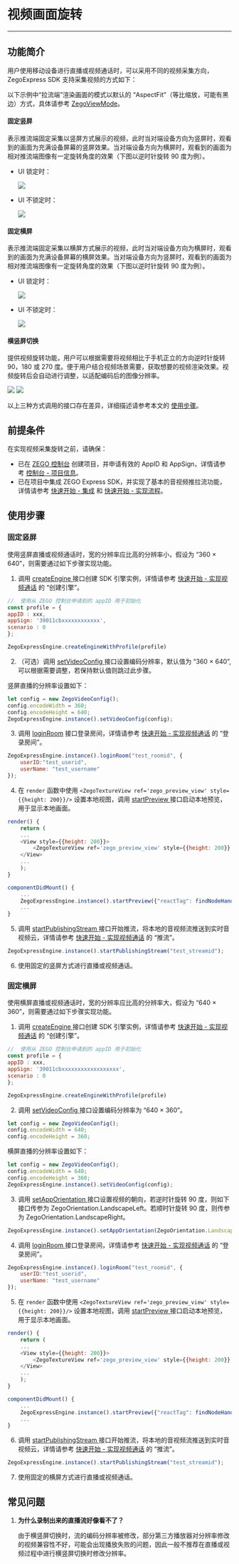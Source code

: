 # 视频画面旋转

- - -

## 功能简介

用户使用移动设备进行直播或视频通话时，可以采用不同的视频采集方向，ZegoExpress SDK 支持采集视频的方式如下：

<Note title="说明">


以下示例中“拉流端”渲染画面的模式以默认的 “AspectFit”（等比缩放，可能有黑边）方式，具体请参考 [ZegoViewMode](https://doc-zh.zego.im/unique-api/express-video-sdk/zh/javascript_react-native/enums/_zegoexpressdefines_.zegoviewmode.html)。

</Note>




#### 固定竖屏

表示推流端固定采集以竖屏方式展示的视频，此时当对端设备方向为竖屏时，观看到的画面为充满设备屏幕的竖屏效果。当对端设备方向为横屏时，观看到的画面为相对推流端图像有一定旋转角度的效果（下图以逆时针旋转 90 度为例）。

- UI 锁定时：

    <Frame width="512" height="auto" caption=""><img src="https://doc-media.zego.im/sdk-doc/Pics/Android/Video-rotation/Fixed_portrait_screen.png" /></Frame>

- UI 不锁定时：

    <Frame width="512" height="auto" caption=""><img src="https://doc-media.zego.im/sdk-doc/Pics/Android/Video-rotation/Fixed_portrait_screen_noUI.png" /></Frame>

#### 固定横屏

表示推流端固定采集以横屏方式展示的视频，此时当对端设备方向为横屏时，观看到的画面为充满设备屏幕的横屏效果。当对端设备方向为竖屏时，观看到的画面为相对推流端图像有一定旋转角度的效果（下图以逆时针旋转 90 度为例）。

- UI 锁定时：

    <Frame width="512" height="auto" caption=""><img src="https://doc-media.zego.im/sdk-doc/Pics/Android/Video-rotation/Fixed_horizontal_screen.png" /></Frame>

- UI 不锁定时：

    <Frame width="512" height="auto" caption=""><img src="https://doc-media.zego.im/sdk-doc/Pics/Android/Video-rotation/Fixed_horizontal_screen_noUI.png" /></Frame>

#### 横竖屏切换

提供视频旋转功能，用户可以根据需要将视频相比于手机正立的方向逆时针旋转 90，180 或 270 度。便于用户结合视频场景需要，获取想要的视频渲染效果。视频旋转后会自动进行调整，以适配编码后的图像分辨率。

<Frame width="512" height="auto" caption=""><img src="https://doc-media.zego.im/sdk-doc/Pics/Android/Video-rotation/Switch_between_horizontal_and_portrait_01.png" /></Frame>

<Frame width="512" height="auto" caption=""><img src="https://doc-media.zego.im/sdk-doc/Pics/Android/Video-rotation/Switch_between_horizontal_and_portrait_02.png" /></Frame>

以上三种方式调用的接口存在差异，详细描述请参考本文的 [使用步骤](https://doc-zh.zego.im/article/15160#3)。


## 前提条件

在实现视频采集旋转之前，请确保：

- 已在 [ZEGO 控制台](https://console.zego.im) 创建项目，并申请有效的 AppID 和 AppSign，详情请参考 [控制台 - 项目信息](/console/project-info)。
- 已在项目中集成 ZEGO Express SDK，并实现了基本的音视频推拉流功能，详情请参考 [快速开始 - 集成](https://doc-zh.zego.im/article/4835) 和 [快速开始 - 实现流程](https://doc-zh.zego.im/article/8328)。



## 使用步骤

### 固定竖屏

使用竖屏直播或视频通话时，宽的分辨率应比高的分辨率小，假设为 “360 × 640”，则需要通过如下步骤实现功能。

1. 调用 [createEngine ](https://doc-zh.zego.im/unique-api/express-video-sdk/zh/javascript_react-native/classes/_zegoexpressengine_.zegoexpressengine.html#createengine) 接口创建 SDK 引擎实例，详情请参考 [快速开始 - 实现视频通话](https://doc-zh.zego.im/article/8328#CreateEngine) 的 “创建引擎”。

```javascript
//  使用从 ZEGO 控制台申请到的 appID 用于初始化
const profile = {
appID : xxx,
appSign: '39011cbxxxxxxxxxxxx',
scenario : 0
};

ZegoExpressEngine.createEngineWithProfile(profile)
```

2. （可选）调用 [setVideoConfig ](https://doc-zh.zego.im/unique-api/express-video-sdk/zh/javascript_react-native/classes/_zegoexpressengine_.zegoexpressengine.html#setvideoconfig) 接口设置编码分辨率，默认值为 “360 × 640”, 可以根据需要调整，若保持默认值则跳过此步骤。

竖屏直播的分辨率设置如下：

```javascript
let config = new ZegoVideoConfig();
config.encodeWidth = 360;
config.encodeHeight = 640;
ZegoExpressEngine.instance().setVideoConfig(config);
```

3. 调用 [loginRoom](https://doc-zh.zego.im/unique-api/express-video-sdk/zh/javascript_react-native/classes/_zegoexpressengine_.zegoexpressengine.html#loginroom) 接口登录房间，详情请参考 [快速开始 - 实现视频通话](https://doc-zh.zego.im/article/8328#loginRoom) 的 “登录房间”。

```javascript
ZegoExpressEngine.instance().loginRoom("test_roomid", {
    userID:"test_userid",
    userName: "test_username"
});
```

4. 在 `render` 函数中使用 `<ZegoTextureView ref='zego_preview_view' style={{height: 200}}/>` 设置本地视图，调用 [startPreview ](https://doc-zh.zego.im/unique-api/express-video-sdk/zh/javascript_react-native/classes/_zegoexpressengine_.zegoexpressengine.html#startpreview) 接口启动本地预览，用于显示本地画面。

```javascript
render() {
    return (
    ...
    <View style={{height: 200}}>
        <ZegoTextureView ref='zego_preview_view' style={{height: 200}} />
    </View>
    ...
    );
}

componentDidMount() {
    ...
    ZegoExpressEngine.instance().startPreview({"reactTag": findNodeHandle(this.refs.zego_preview_view), "viewMode": ZegoViewMode.AspectFit, "backgroundColor": 0});
    ...
}
```

5. 调用 [startPublishingStream ](https://doc-zh.zego.im/unique-api/express-video-sdk/zh/javascript_react-native/classes/_zegoexpressengine_.zegoexpressengine.html#startpublishingstream) 接口开始推流，将本地的音视频流推送到实时音视频云，详情请参考 [快速开始 - 实现视频通话](https://doc-zh.zego.im/article/8328#publishingStream) 的 “推流”。

```javascript
ZegoExpressEngine.instance().startPublishingStream("test_streamid");
```

6. 使用固定的竖屏方式进行直播或视频通话。


### 固定横屏

使用横屏直播或视频通话时，宽的分辨率应比高的分辨率大，假设为 “640 × 360”，则需要通过如下步骤实现功能。

1. 调用 [createEngine ](https://doc-zh.zego.im/unique-api/express-video-sdk/zh/javascript_react-native/classes/_zegoexpressengine_.zegoexpressengine.html#createengine) 接口创建 SDK 引擎实例，详情请参考 [快速开始 - 实现视频通话](https://doc-zh.zego.im/article/8328#CreateEngine) 的 “创建引擎”。

```javascript
//  使用从 ZEGO 控制台申请到的 appID 用于初始化
const profile = {
appID : xxx,
appSign: '39011cbxxxxxxxxxxxxxxxxxx',
scenario : 0
};

ZegoExpressEngine.createEngineWithProfile(profile)
```

2. 调用 [setVideoConfig ](https://doc-zh.zego.im/unique-api/express-video-sdk/zh/javascript_react-native/classes/_zegoexpressengine_.zegoexpressengine.html#setvideoconfig) 接口设置编码分辨率为 “640 × 360”。

```javascript
let config = new ZegoVideoConfig();
config.encodeWidth = 640;
config.encodeHeight = 360;
```

横屏直播的分辨率设置如下：

```javascript
let config = new ZegoVideoConfig();
config.encodeWidth = 640;
config.encodeHeight = 360;
ZegoExpressEngine.instance().setVideoConfig(config);
```

3. 调用 [setAppOrientation ](https://doc-zh.zego.im/unique-api/express-video-sdk/zh/javascript_react-native/classes/_zegoexpressengine_.zegoexpressengine.html#setapporientation) 接口设置视频的朝向，若逆时针旋转 90 度，则如下接口传参为 ZegoOrientation.LandscapeLeft。若顺时针旋转 90 度，则传参为 ZegoOrientation.LandscapeRight。

```javascript
ZegoExpressEngine.instance().setAppOrientation(ZegoOrientation.LandscapeLeft);
```

4. 调用 [loginRoom ](https://doc-zh.zego.im/unique-api/express-video-sdk/zh/javascript_react-native/classes/_zegoexpressengine_.zegoexpressengine.html#loginroom) 接口登录房间，详情请参考 [快速开始 - 实现视频通话](https://doc-zh.zego.im/article/8328#loginRoom) 的 “登录房间”。

```javascript
ZegoExpressEngine.instance().loginRoom("test_roomid", {
    userID:"test_userid",
    userName: "test_username"
});
```

5. 在 `render` 函数中使用 `<ZegoTextureView ref='zego_preview_view' style={{height: 200}}/>` 设置本地视图，调用 [startPreview ](https://doc-zh.zego.im/unique-api/express-video-sdk/zh/javascript_react-native/classes/_zegoexpressengine_.zegoexpressengine.html#startpreview) 接口启动本地预览，用于显示本地画面。

```javascript
render() {
    return (
    ...
    <View style={{height: 200}}>
        <ZegoTextureView ref='zego_preview_view' style={{height: 200}} />
    </View>
    ...
    );
}

componentDidMount() {
    ...
    ZegoExpressEngine.instance().startPreview({"reactTag": findNodeHandle(this.refs.zego_preview_view), "viewMode": ZegoViewMode.AspectFit, "backgroundColor": 0});
    ...
}
```

6. 调用 [startPublishingStream ](https://doc-zh.zego.im/unique-api/express-video-sdk/zh/javascript_react-native/classes/_zegoexpressengine_.zegoexpressengine.html#startpublishingstream) 接口开始推流，将本地的音视频流推送到实时音视频云，详情请参考 [快速开始 - 实现视频通话](https://doc-zh.zego.im/article/8328#publishingStream) 的 “推流”。

```javascript
ZegoExpressEngine.instance().startPublishingStream("test_streamid");
```

7. 使用固定的横屏方式进行直播或视频通话。


## 常见问题

1. **为什么录制出来的直播流好像看不了？**

    由于横竖屏切换时，流的编码分辨率被修改，部分第三方播放器对分辨率修改的视频兼容性不好，可能会出现播放失败的问题，因此一般不推荐在直播或视频过程中进行横竖屏切换时修改分辨率。
